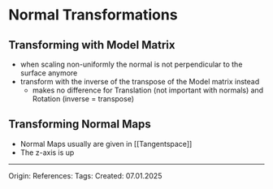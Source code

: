 # Normal Transformations

## Transforming with Model Matrix

- when scaling non-uniformly the normal is not perpendicular to the surface anymore
- transform with the inverse of the transpose of the Model matrix instead
	- makes no difference for Translation (not important with normals) and Rotation (inverse = transpose)

## Transforming Normal Maps

- Normal Maps usually are given in [[Tangentspace]]
- The z-axis is up

---

Origin: 
References: 
Tags: 
Created: 07.01.2025

